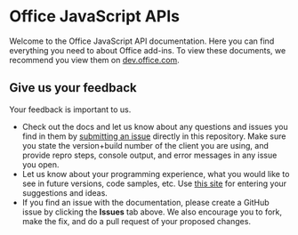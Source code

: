 # Office JavaScript APIs
Welcome to the Office JavaScript API documentation. Here you can find everything you need to about Office add-ins.  To view these documents, we recommend you view them on [dev.office.com](https://dev.office.com/docs/add-ins/overview/office-add-ins).


## Give us your feedback

Your feedback is important to us. 
* Check out the docs and let us know about any questions and issues you find in them by [submitting an issue](https://github.com/OfficeDev/office-js-docs/issues) directly in this repository. Make sure you state the version+build number of the client you are using, and provide repro steps, console output, and error messages in any issue you open.  
* Let us know about your programming experience, what you would like to see in future versions, code samples, etc. Use [this site](http://officespdev.uservoice.com/) for entering your suggestions and ideas.
* If you find an issue with the documentation, please create a GitHub issue by clicking the **Issues** tab above. We also encourage you to fork, make the fix, and do a pull request of your proposed changes.
